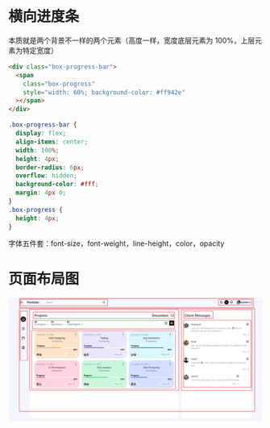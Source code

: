 # 横向进度条

本质就是两个背景不一样的两个元素（高度一样，宽度底层元素为 100%，上层元素为特定宽度）

```html
<div class="box-progress-bar">
  <span
    class="box-progress"
    style="width: 60%; background-color: #ff942e"
  ></span>
</div>
```

```css
.box-progress-bar {
  display: flex;
  align-items: center;
  width: 100%;
  height: 4px;
  border-radius: 6px;
  overflow: hidden;
  background-color: #fff;
  margin: 4px 0;
}
.box-progress {
  height: 4px;
}
```

字体五件套：font-size，font-weight，line-height，color，opacity

# 页面布局图

![图片](./页面布局图.png)